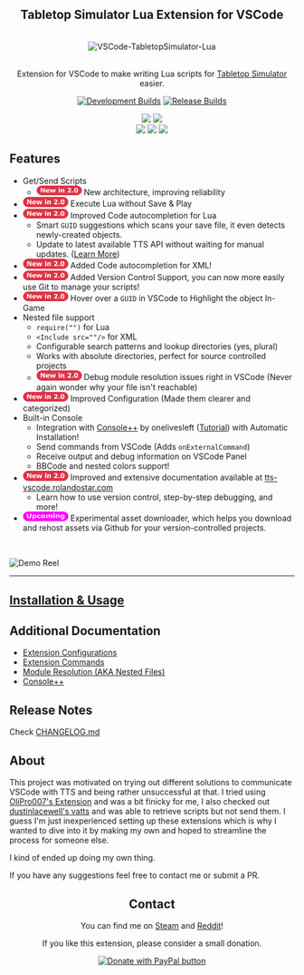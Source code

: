 <div align="center">
<h2>Tabletop Simulator Lua Extension for VSCode</h2>
<br>
<img width="500" src="https://raw.githubusercontent.com/rolandostar/tabletopsimulator-lua-vscode/main/media/docs/banner.png" alt="VSCode-TabletopSimulator-Lua">
<br>
<br>
</div>

<p align="center" color="#6a737d">
Extension for VSCode to make writing Lua scripts for  <a href="https://store.steampowered.com/app/286160/Tabletop_Simulator/">Tabletop Simulator</a> easier.
</p>

<div align="center">

</div>

<div align="center">

[![Development Builds](https://github.com/rolandostar/tabletopsimulator-lua-vscode/actions/workflows/development.yaml/badge.svg?branch=dev)](https://github.com/rolandostar/tabletopsimulator-lua-vscode/actions/workflows/development.yaml)
[![Release Builds](https://github.com/rolandostar/tabletopsimulator-lua-vscode/actions/workflows/release.yaml/badge.svg?branch=main)](https://github.com/rolandostar/tabletopsimulator-lua-vscode/releases)
</div>

<div align="center">

<img src="https://badgen.net/github/tag/rolandostar/tabletopsimulator-lua-vscode?icon=github"/>
<img src="https://badgen.net/vs-marketplace/d/rolandostar.tabletopsimulator-lua"/>
</div>

<div align="center">
<img src="https://badgen.net/badge/built with/TS/blue?icon"/>
<img src="https://badgen.net/badge/designed in/MS Paint/orange"/>
<img src="https://badgen.net/badge/made%20with/%E2%9D%A4/red"/>
</div>

## Features

- Get/Send Scripts
  - <img src="docs/static/img/new.png" width="80"/> New architecture, improving reliability
- <img src="docs/static/img/new.png" width="80"/> Execute Lua without Save & Play
- <img src="docs/static/img/new.png" width="80"/> Improved Code autocompletion for Lua
  - Smart `GUID` suggestions which scans your save file, it even detects newly-created objects.
  - Update to latest available TTS API without waiting for manual updates. ([Learn More](here))
- <img src="docs/static/img/new.png" width="80"/> Added Code autocompletion for XML!
- <img src="docs/static/img/new.png" width="80"/> Added Version Control Support, you can now more easily use Git to manage your scripts!
- <img src="docs/static/img/new.png" width="80"/> Hover over a `GUID` in VSCode to Highlight the object In-Game
- Nested file support
  - `require("")` for Lua
  - `<Include src=""/>` for XML
  - Configurable search patterns and lookup directories (yes, plural)
  - Works with absolute directories, perfect for source controlled projects
  - <img src="docs/static/img/new.png" width="80"/> Debug module resolution issues right in VSCode (Never again wonder why your file isn't reachable)
- <img src="docs/static/img/new.png" width="80"/> Improved Configuration (Made them clearer and categorized)
- Built-in Console
  - Integration with [Console++](https://github.com/onelivesleft/Console) by onelivesleft ([Tutorial](http://blog.onelivesleft.com/2017/09/debugging-your-tts-mods-with-console.html)) with Automatic Installation!
  - Send commands from VSCode (Adds `onExternalCommand`)
  - Receive output and debug information on VSCode Panel
  - BBCode and nested colors support!
- <img src="docs/static/img/new.png" width="80"/> Improved and extensive documentation available at [tts-vscode.rolandostar.com](tts-vscode.rolandostar.com)
  - Learn how to use version control, step-by-step debugging, and more!
- <img src="docs/static/img/upcoming.png" width="80"/> Experimental asset downloader, which helps you download and rehost assets via Github for your version-controlled projects.

<br/>

![Demo Reel](https://raw.githubusercontent.com/rolandostar/tabletopsimulator-lua-vscode/main/media/docs/demo.gif)

---

## [Installation & Usage](https://tts-vscode.rolandostar.com/extension/setup)

## Additional Documentation

- [Extension Configurations](https://tts-vscode.rolandostar.com/extension/configuration)
- [Extension Commands](https://tts-vscode.rolandostar.com/extension/commands)
- [Module Resolution (AKA Nested Files)]()
- [Console++]()

## Release Notes

Check [CHANGELOG.md](https://github.com/rolandostar/tabletopsimulator-lua-vscode/blob/main/CHANGELOG.md)

## About

This project was motivated on trying out different solutions to communicate VSCode with TTS and being rather unsuccessful at that. I tried using [OliPro007's Extension](https://github.com/OliPro007/tabletopsimulator-lua-vscode) and was a bit finicky for me, I also checked out [dustinlacewell's vatts](https://github.com/dustinlacewell/vatts) and was able to retrieve scripts but not send them. I guess I'm just inexperienced setting up these extensions which is why I wanted to dive into it by making my own and hoped to streamline the process for someone else.

I kind of ended up doing my own thing.

If you have any suggestions feel free to contact me or submit a PR.

<div align="center">
<h2>Contact</h2>
<p>You can find me on <a href="http://steamcommunity.com/id/rolandostar/">Steam</a> and <a href="https://www.reddit.com/user/rolandostar">Reddit</a>!</p>
<p>If you like this extension, please consider a small donation.</p>
<a href="https://www.paypal.com/cgi-bin/webscr?cmd=_s-xclick&hosted_button_id=7PK5YQ9HR3Z52"><img src="https://www.paypalobjects.com/en_US/i/btn/btn_donateCC_LG.gif" border="0" name="submit" title="PayPal - The safer, easier way to pay online!" alt="Donate with PayPal button"/></a>
</div>
